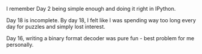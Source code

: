 I remember Day 2 being simple enough and doing it right in IPython.

Day 18 is incomplete. By day 18, I felt like I was spending way too long every day for puzzles and simply lost interest.

Day 16, writing a binary format decoder was pure fun - best problem for me personally.
